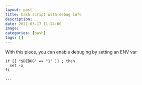 ```yaml
---
layout: post
title: bash script with debug info
description: 
date: 2021-03-17 11:24:00
image: 
categories: [bash]
tags: []
---
```


With this piece, you can enable debuging by setting an ENV var

    if [[ "$DEBUG" == "1" ]] ; then
      set -x
    fi

    ...